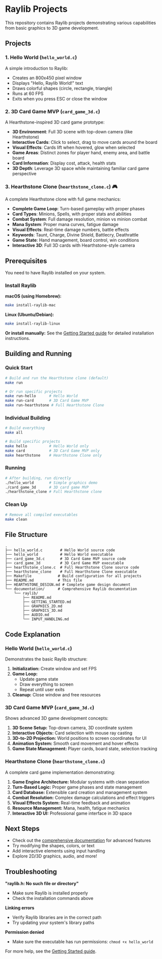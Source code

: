 # Raylib Projects

This repository contains Raylib projects demonstrating various capabilities from basic graphics to 3D game development.

## Projects

### 1. Hello World (`hello_world.c`)
A simple introduction to Raylib:
- Creates an 800x450 pixel window
- Displays "Hello, Raylib World!" text
- Draws colorful shapes (circle, rectangle, triangle)
- Runs at 60 FPS
- Exits when you press ESC or close the window

### 2. 3D Card Game MVP (`card_game_3d.c`)
A Hearthstone-inspired 3D card game prototype:
- **3D Environment**: Full 3D scene with top-down camera (like Hearthstone)
- **Interactive Cards**: Click to select, drag to move cards around the board
- **Visual Effects**: Cards lift when hovered, glow when selected
- **Game Areas**: Distinct zones for player hand, enemy area, and battle board
- **Card Information**: Display cost, attack, health stats
- **3D Depth**: Leverage 3D space while maintaining familiar card game perspective

### 3. Hearthstone Clone (`hearthstone_clone.c`) 🎮
A complete Hearthstone clone with full game mechanics:
- **Complete Game Loop**: Turn-based gameplay with proper phases
- **Card Types**: Minions, Spells, with proper stats and abilities
- **Combat System**: Full damage resolution, minion vs minion combat
- **Mana System**: Proper mana curves, fatigue damage
- **Visual Effects**: Real-time damage numbers, battle effects
- **Keywords**: Taunt, Charge, Divine Shield, Battlecry, Deathrattle
- **Game State**: Hand management, board control, win conditions
- **Interactive 3D**: Full 3D cards with Hearthstone-style camera

## Prerequisites

You need to have Raylib installed on your system.

### Install Raylib

**macOS (using Homebrew):**
```bash
make install-raylib-mac
```

**Linux (Ubuntu/Debian):**
```bash
make install-raylib-linux
```

**Or install manually:** See the [Getting Started guide](documentation/raylib/GETTING_STARTED.md) for detailed installation instructions.

## Building and Running

### Quick Start
```bash
# Build and run the Hearthstone clone (default)
make run

# Or run specific projects
make run-hello      # Hello World
make run-card       # 3D Card Game MVP
make run-hearthstone # Full Hearthstone Clone
```

### Individual Building
```bash
# Build everything
make all

# Build specific projects
make hello          # Hello World only
make card           # 3D Card Game MVP only
make hearthstone    # Hearthstone Clone only
```

### Running
```bash
# After building, run directly
./hello_world       # Simple graphics demo
./card_game_3d      # 3D card game MVP
./hearthstone_clone # Full Hearthstone clone
```

### Clean Up
```bash
# Remove all compiled executables
make clean
```

## File Structure

```
.
├── hello_world.c        # Hello World source code
├── hello_world          # Hello World executable
├── card_game_3d.c       # 3D Card Game MVP source code  
├── card_game_3d         # 3D Card Game MVP executable
├── hearthstone_clone.c  # Full Hearthstone Clone source code
├── hearthstone_clone    # Full Hearthstone Clone executable
├── Makefile            # Build configuration for all projects
├── README.md           # This file
├── HEARTHSTONE_DESIGN.md # Complete game design document
└── documentation/      # Comprehensive Raylib documentation
    └── raylib/
        ├── README.md
        ├── GETTING_STARTED.md
        ├── GRAPHICS_2D.md
        ├── GRAPHICS_3D.md
        ├── AUDIO.md
        └── INPUT_HANDLING.md
```

## Code Explanation

### Hello World (`hello_world.c`)
Demonstrates the basic Raylib structure:
1. **Initialization:** Create window and set FPS
2. **Game Loop:** 
   - Update game state
   - Draw everything to screen
   - Repeat until user exits
3. **Cleanup:** Close window and free resources

### 3D Card Game MVP (`card_game_3d.c`)
Shows advanced 3D game development concepts:
1. **3D Scene Setup:** Top-down camera, 3D coordinate system
2. **Interactive Objects:** Card selection with mouse ray casting
3. **3D-to-2D Projection:** World positions to screen coordinates for UI
4. **Animation System:** Smooth card movement and hover effects
5. **Game State Management:** Player cards, board state, selection tracking

### Hearthstone Clone (`hearthstone_clone.c`)
A complete card game implementation demonstrating:
1. **Game Engine Architecture:** Modular systems with clean separation
2. **Turn-Based Logic:** Proper game phases and state management
3. **Card Database:** Extensible card creation and management system
4. **Combat Resolution:** Complex damage calculations and effect triggers
5. **Visual Effects System:** Real-time feedback and animation
6. **Resource Management:** Mana, health, fatigue mechanics
7. **Interactive 3D UI:** Professional game interface in 3D space

## Next Steps

- Check out the [comprehensive documentation](documentation/raylib/) for advanced features
- Try modifying the shapes, colors, or text
- Add interactive elements using input handling
- Explore 2D/3D graphics, audio, and more!

## Troubleshooting

**"raylib.h: No such file or directory"**
- Make sure Raylib is installed properly
- Check the installation commands above

**Linking errors**
- Verify Raylib libraries are in the correct path
- Try updating your system's library paths

**Permission denied**
- Make sure the executable has run permissions: `chmod +x hello_world`

For more help, see the [Getting Started guide](documentation/raylib/GETTING_STARTED.md).